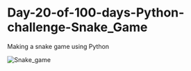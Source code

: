 # Day-20-of-100-days-Python-challenge-Snake_Game
Making a snake game using Python


![Snake_game](https://github.com/user-attachments/assets/805cac0c-ed59-41c0-bec4-befe826aca61)
